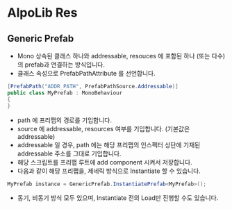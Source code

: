 # AlpoLib Res

## Generic Prefab
- Mono 상속된 클래스 하나와 addressable, resouces 에 포함된 하나 (또는 다수)의 prefab과 연결하는 방식입니다.
- 클래스 속성으로 PrefabPathAttribute 를 선언합니다.
```cs
[PrefabPath("ADDR_PATH", PrefabPathSource.Addressable)]
public class MyPrefab : MonoBehaviour
{
}
```
- path 에 프리팹의 경로를 기입합니다.
- source 에 addressable, resources 여부를 기입합니다. (기본값은 addressable)
- addressable 일 경우, path 에는 해당 프리팹의 인스펙터 상단에 기재된 addressable 주소를 그대로 기입합니다.
- 해당 스크립트를 프리팹 루트에 add component 시켜서 저장합니다.
- 다음과 같이 해당 프리팹을, 제네릭 방식으로 Instantiate 할 수 있습니다.
```cs
MyPrefab instance = GenericPrefab.InstantiatePrefab<MyPrefab>();
```
- 동기, 비동기 방식 모두 있으며, Instantiate 전의 Load만 진행할 수도 있습니다.
